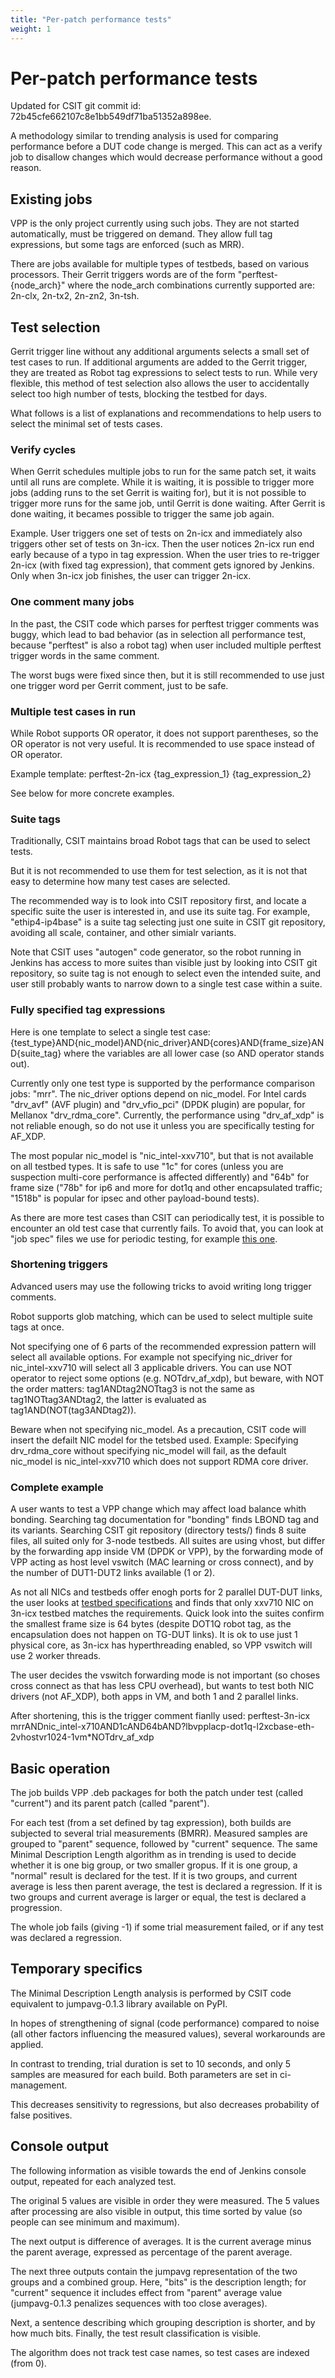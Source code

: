 ```yaml
---
title: "Per-patch performance tests"
weight: 1
---
```


# Per-patch performance tests

Updated for CSIT git commit id: 72b45cfe662107c8e1bb549df71ba51352a898ee.

A methodology similar to trending analysis is used for comparing performance
before a DUT code change is merged. This can act as a verify job to disallow
changes which would decrease performance without a good reason.

## Existing jobs

VPP is the only project currently using such jobs.
They are not started automatically, must be triggered on demand.
They allow full tag expressions, but some tags are enforced (such as MRR).

There are jobs available for multiple types of testbeds,
based on various processors.
Their Gerrit triggers words are of the form "perftest-{node_arch}"
where the node_arch combinations currently supported are:
2n-clx, 2n-tx2, 2n-zn2, 3n-tsh.

## Test selection

Gerrit trigger line without any additional arguments selects
a small set of test cases to run.
If additional arguments are added to the Gerrit trigger, they are treated
as Robot tag expressions to select tests to run.
While very flexible, this method of test selection also allows the user
to accidentally select too high number of tests, blocking the testbed for days.

What follows is a list of explanations and recommendations
to help users to select the minimal set of tests cases.

### Verify cycles

When Gerrit schedules multiple jobs to run for the same patch set,
it waits until all runs are complete.
While it is waiting, it is possible to trigger more jobs
(adding runs to the set Gerrit is waiting for), but it is not possible
to trigger more runs for the same job, until Gerrit is done waiting.
After Gerrit is done waiting, it becames possible to trigger
the same job again.

Example. User triggers one set of tests on 2n-icx and immediately
also triggers other set of tests on 3n-icx. Then the user notices
2n-icx run end early because of a typo in tag expression.
When the user tries to re-trigger 2n-icx (with fixed tag expression),
that comment gets ignored by Jenkins.
Only when 3n-icx job finishes, the user can trigger 2n-icx.

### One comment many jobs

In the past, the CSIT code which parses for perftest trigger comments
was buggy, which lead to bad behavior (as in selection all performance test,
because "perftest" is also a robot tag) when user included multiple
perftest trigger words in the same comment.

The worst bugs were fixed since then, but it is still recommended
to use just one trigger word per Gerrit comment, just to be safe.

### Multiple test cases in run

While Robot supports OR operator, it does not support parentheses,
so the OR operator is not very useful. It is recommended
to use space instead of OR operator.

Example template:
perftest-2n-icx {tag_expression_1} {tag_expression_2}

See below for more concrete examples.

### Suite tags

Traditionally, CSIT maintains broad Robot tags that can be used to select tests.

But it is not recommended to use them for test selection,
as it is not that easy to determine how many test cases are selected.

The recommended way is to look into CSIT repository first,
and locate a specific suite the user is interested in,
and use its suite tag. For example, "ethip4-ip4base" is a suite tag
selecting just one suite in CSIT git repository,
avoiding all scale, container, and other simialr variants.

Note that CSIT uses "autogen" code generator,
so the robot running in Jenkins has access to more suites
than visible just by looking into CSIT git repository,
so suite tag is not enough to select even the intended suite,
and user still probably wants to narrow down
to a single test case within a suite.

### Fully specified tag expressions

Here is one template to select a single test case:
{test_type}AND{nic_model}AND{nic_driver}AND{cores}AND{frame_size}AND{suite_tag}
where the variables are all lower case (so AND operator stands out).

Currently only one test type is supported by the performance comparison jobs:
"mrr".
The nic_driver options depend on nic_model. For Intel cards "drv_avf" (AVF plugin)
and "drv_vfio_pci" (DPDK plugin) are popular, for Mellanox "drv_rdma_core".
Currently, the performance using "drv_af_xdp" is not reliable enough, so do not use it
unless you are specifically testing for AF_XDP.

The most popular nic_model is "nic_intel-xxv710", but that is not available
on all testbed types.
It is safe to use "1c" for cores (unless you are suspection multi-core performance
is affected differently) and "64b" for frame size ("78b" for ip6
and more for dot1q and other encapsulated traffic;
"1518b" is popular for ipsec and other payload-bound tests).

As there are more test cases than CSIT can periodically test,
it is possible to encounter an old test case that currently fails.
To avoid that, you can look at "job spec" files we use for periodic testing,
for example
[this one](https://github.com/FDio/csit/blob/master/resources/job_specs/report_iterative/2n-icx/vpp-mrr-00.md).

### Shortening triggers

Advanced users may use the following tricks to avoid writing long trigger comments.

Robot supports glob matching, which can be used to select multiple suite tags at once.

Not specifying one of 6 parts of the recommended expression pattern
will select all available options. For example not specifying nic_driver
for nic_intel-xxv710 will select all 3 applicable drivers.
You can use NOT operator to reject some options (e.g. NOTdrv_af_xdp),
but beware, with NOT the order matters:
tag1ANDtag2NOTtag3 is not the same as tag1NOTtag3ANDtag2,
the latter is evaluated as tag1AND(NOT(tag3ANDtag2)).

Beware when not specifying nic_model. As a precaution,
CSIT code will insert the defailt NIC model for the tetsbed used.
Example: Specifying drv_rdma_core without specifying nic_model
will fail, as the default nic_model is nic_intel-xxv710
which does not support RDMA core driver.

### Complete example

A user wants to test a VPP change which may affect load balance whith bonding.
Searching tag documentation for "bonding" finds LBOND tag and its variants.
Searching CSIT git repository (directory tests/) finds 8 suite files,
all suited only for 3-node testbeds.
All suites are using vhost, but differ by the forwarding app inside VM
(DPDK or VPP), by the forwarding mode of VPP acting as host level vswitch
(MAC learning or cross connect), and by the number of DUT1-DUT2 links
available (1 or 2).

As not all NICs and testbeds offer enogh ports for 2 parallel DUT-DUT links,
the user looks at
[testbed specifications](https://github.com/FDio/csit/tree/master/topologies/available)
and finds that only xxv710 NIC on 3n-icx testbed matches the requirements.
Quick look into the suites confirm the smallest frame size is 64 bytes
(despite DOT1Q robot tag, as the encapsulation does not happen on TG-DUT links).
It is ok to use just 1 physical core, as 3n-icx has hyperthreading enabled,
so VPP vswitch will use 2 worker threads.

The user decides the vswitch forwarding mode is not important
(so choses cross connect as that has less CPU overhead),
but wants to test both NIC drivers (not AF_XDP), both apps in VM,
and both 1 and 2 parallel links.

After shortening, this is the trigger comment fianlly used:
perftest-3n-icx mrrANDnic_intel-x710AND1cAND64bAND?lbvpplacp-dot1q-l2xcbase-eth-2vhostvr1024-1vm*NOTdrv_af_xdp

## Basic operation

The job builds VPP .deb packages for both the patch under test
(called "current") and its parent patch (called "parent").

For each test (from a set defined by tag expression),
both builds are subjected to several trial measurements (BMRR).
Measured samples are grouped to "parent" sequence,
followed by "current" sequence. The same Minimal Description Length
algorithm as in trending is used to decide whether it is one big group,
or two smaller gropus. If it is one group, a "normal" result
is declared for the test. If it is two groups, and current average
is less then parent average, the test is declared a regression.
If it is two groups and current average is larger or equal,
the test is declared a progression.

The whole job fails (giving -1) if some trial measurement failed,
or if any test was declared a regression.

## Temporary specifics

The Minimal Description Length analysis is performed by
CSIT code equivalent to jumpavg-0.1.3 library available on PyPI.

In hopes of strengthening of signal (code performance) compared to noise
(all other factors influencing the measured values), several workarounds
are applied.

In contrast to trending, trial duration is set to 10 seconds,
and only 5 samples are measured for each build.
Both parameters are set in ci-management.

This decreases sensitivity to regressions, but also decreases
probability of false positives.

## Console output

The following information as visible towards the end of Jenkins console output,
repeated for each analyzed test.

The original 5 values are visible in order they were measured.
The 5 values after processing are also visible in output,
this time sorted by value (so people can see minimum and maximum).

The next output is difference of averages. It is the current average
minus the parent average, expressed as percentage of the parent average.

The next three outputs contain the jumpavg representation
of the two groups and a combined group.
Here, "bits" is the description length; for "current" sequence
it includes effect from "parent" average value
(jumpavg-0.1.3 penalizes sequences with too close averages).

Next, a sentence describing which grouping description is shorter,
and by how much bits.
Finally, the test result classification is visible.

The algorithm does not track test case names,
so test cases are indexed (from 0).
